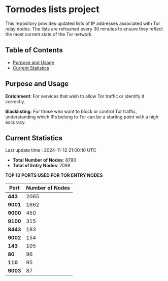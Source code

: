 # Tornodes lists project

This repository provides updated lists of IP addresses associated with Tor relay nodes. The lists are refreshed every 30 minutes to ensure they reflect the most current state of the Tor network.

## Table of Contents

- [Purpose and Usage](#purpose-and-usage)
- [Current Statistics](#current-statistics)


## Purpose and Usage

**Enrichment**: For services that wish to allow Tor traffic or identify it correctly.

**Blacklisting**: For those who want to block or control Tor traffic, understanding which IPs belong to Tor can be a starting point with a high accuracy.

## Current Statistics

Last update time : 2024-11-12 21:00:10 UTC

- **Total Number of Nodes**: 8790
- **Total of Entry Nodes**: 7098

**TOP 10 PORTS USED FOR TOR ENTRY NODES**

| **Port** | **Number of Nodes** |
|------|-----------------|
| **443**   | 2065  |
| **9001**   | 1662  |
| **9000**   | 450  |
| **9100**   | 315  |
| **8443**   | 183  |
| **9002**   | 154  |
| **143**   | 105  |
| **80**   | 96  |
| **110**   | 95  |
| **9003**   | 87  |

